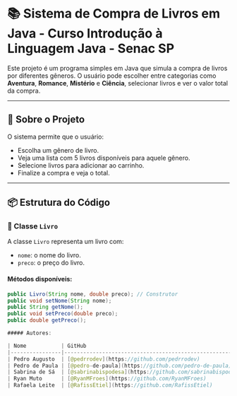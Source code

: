 # 📚 Sistema de Compra de Livros em Java - Curso Introdução à Linguagem Java - Senac SP

Este projeto é um programa simples em Java que simula a compra de livros por diferentes gêneros. O usuário pode escolher entre categorias como **Aventura**, **Romance**, **Mistério** e **Ciência**, selecionar livros e ver o valor total da compra.

---

## 🧠 Sobre o Projeto

O sistema permite que o usuário:

- Escolha um gênero de livro.
- Veja uma lista com 5 livros disponíveis para aquele gênero.
- Selecione livros para adicionar ao carrinho.
- Finalize a compra e veja o total.

---

## 📦 Estrutura do Código

### 📁 Classe `Livro`

A classe `Livro` representa um livro com:

- `nome`: o nome do livro.
- `preco`: o preço do livro.

#### Métodos disponíveis:

```java
public Livro(String nome, double preco); // Construtor
public void setNome(String nome);
public String getNome();
public void setPreco(double preco);
public double getPreco();

##### Autores:

| Nome           | GitHub                                                  |
|----------------|---------------------------------------------------------|
| Pedro Augusto  | [@pedrrodev](https://github.com/pedrrodev)              |
| Pedro de Paula | [@pedro-de-paula](https://github.com/pedro-de-paula)    |
| Sabrina de Sá  | [@sabrinabispodesa](https://github.com/sabrinabispodesa)|
| Ryan Muto      | [@RyanMFroes](https://github.com/RyanMFroes)            |
| Rafaela Leite  | [@RafissEtiel](https://github.com/RafissEtiel)          |
